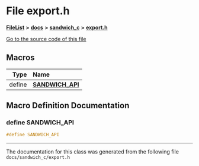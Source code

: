 

# File export.h



[**FileList**](files.md) **>** [**docs**](dir_49e56c817e5e54854c35e136979f97ca.md) **>** [**sandwich\_c**](dir_f6ef5a90171f1138cc160f006fc74f9c.md) **>** [**export.h**](export_8h.md)

[Go to the source code of this file](export_8h_source.md)



































































## Macros

| Type | Name |
| ---: | :--- |
| define  | [**SANDWICH\_API**](export_8h.md#define-sandwich_api)  <br> |

## Macro Definition Documentation





### define SANDWICH\_API 

```C++
#define SANDWICH_API 
```




------------------------------
The documentation for this class was generated from the following file `docs/sandwich_c/export.h`

